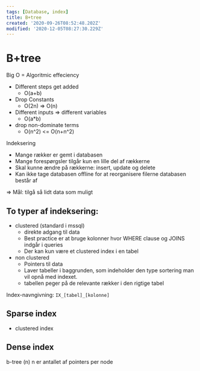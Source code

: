 ```yaml
---
tags: [Database, index]
title: B+tree
created: '2020-09-26T08:52:48.202Z'
modified: '2020-12-05T08:27:30.229Z'
---
```


# B+tree

Big O = Algoritmic effeciency
- Different steps get added
  - O(a+b)
- Drop Constants
  - O(2n) => O(n)
- Different inputs => different variables
  - O(a*b)
- drop non-dominate terms
  - O(n^2) <= O(n+n^2) 

Indeksering
- Mange rækker er gemt i databasen
- Mange forespørgsler tilgår kun en lille del af rækkerne
- Skal kunne ændre på rækkerne: insert, update og delete
- Kan ikke tage databasen offline for at reorganisere filerne databasen består af

=> Mål: tilgå så lidt data som muligt


## To typer af indeksering:
- clustered (standard i mssql)
  - direkte adgang til data
  - Best practice er at bruge kolonner hvor WHERE clause og JOINS indgår i queries
  - Der kan kun være et clustered index i en tabel
- non clustered
  - Pointers til data
  - Laver tabeller i baggrunden, som indeholder den type sortering man vil opnå med indexet.
  - tabellen peger på de relevante rækker i den rigtige tabel

Index-navngivning: `IX_[tabel]_[kolonne]`

## Sparse index
 - clustered index
## Dense index






b-tree (n)
n er antallet af pointers per node









